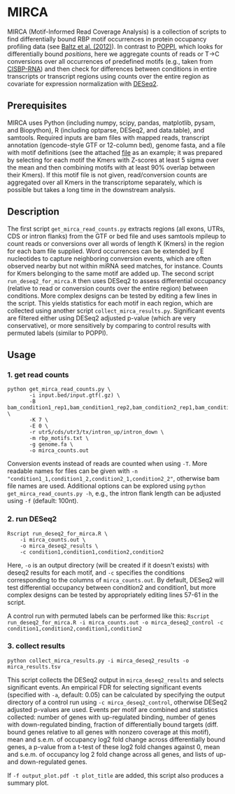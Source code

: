 # MIRCA

MIRCA (Motif-Informed Read Coverage Analysis) is a collection of scripts to find differentially bound RBP motif occurrences in protein occupancy profiling data (see [Baltz et al. (2012)](http://dx.doi.org/10.1016/j.molcel.2012.05.021)). In contrast to [POPPI](http://dx.doi.org/10.1186/gb-2014-15-1-r15), which looks for differentially bound *positions*, here we aggregate counts of reads or T->C conversions over all occurrences of predefined motifs (e.g., taken from [CISBP-RNA](http://cisbp-rna.ccbr.utoronto.ca)) and then check for differences between conditions in entire transcripts or transcript regions using counts over the entire region as covariate for expression normalization with [DESeq2](http://dx.doi.org/10.1186/s13059-014-0550-8).

## Prerequisites
MIRCA uses Python (including numpy, scipy, pandas, matplotlib, pysam, and Biopython), R (including optparse, DESeq2, and data.table), and samtools. Required inputs are bam files with mapped reads, transcript annotation (gencode-style GTF or 12-column bed), genome fasta, and a file with motif definitions (see the attached [file](Mouse_RNAcompete_kmers_condensed.txt) as an example; it was prepared by selecting for each motif the Kmers with Z-scores at least 5 sigma over the mean and then combining motifs with at least 90% overlap between their Kmers). If this motif file is not given, read/conversion counts are aggregated over all Kmers in the transcriptome separately, which is possible but takes a long time in the downstream analysis.

## Description
The first script ``get_mirca_read_counts.py`` extracts regions (all exons, UTRs, CDS or intron flanks) from the GTF or bed file and uses samtools mpileup to count reads or conversions over all words of length K (Kmers) in the region for each bam file supplied. Word occurrences can be extended by E nucleotides to capture neighboring conversion events, which are often observed nearby but not within miRNA seed matches, for instance. Counts for Kmers belonging to the same motif are added up. The second script ``run_deseq2_for_mirca.R`` then uses DESeq2 to assess differential occupancy (relative to read or conversion counts over the entire region) between conditions. More complex designs can be tested by editing a few lines in the script. This yields statistics for each motif in each region, which are collected using another script ``collect_mirca_results.py``. Significant events are filtered either using DESeq2 adjusted p-value (which are very conservative), or more sensitively by comparing to control results with permuted labels (similar to POPPI).

## Usage

### 1. get read counts
```
python get_mirca_read_counts.py \
       -i input.bed/input.gtf(.gz) \
       -B bam_condition1_rep1,bam_condition1_rep2,bam_condition2_rep1,bam_condition2_rep2 \
       -K 7 \
       -E 0 \
       -r utr5/cds/utr3/tx/intron_up/intron_down \
       -m rbp_motifs.txt \
       -g genome.fa \
       -o mirca_counts.out
```
Conversion events instead of reads are counted when using ``-T``. More readable names for files can be given with ``-n "condition1_1,condition1_2,condition2_1,condition2_2"``, otherwise bam file names are used. Additional options can be explored using ``python get_mirca_read_counts.py -h``, e.g., the intron flank length can be adjusted using ``-f`` (default: 100nt).

### 2. run DESeq2
``` 
Rscript run_deseq2_for_mirca.R \
	-i mirca_counts.out \
	-o mirca_deseq2_results \
	-c condition1,condition1,condition2,condition2 
```
Here, ``-o`` is an output directory (will be created if it doesn't exists) with deseq2 results for each motif, and ``-c`` specifies the conditions corresponding to the columns of ``mirca_counts.out``. By default, DESeq2 will test differential occupancy between condition2 and condition1, but more complex designs can be tested by appropriately editing lines 57-61 in the script.

A control run with permuted labels can be performed like this:
`` Rscript run_deseq2_for_mirca.R -i mirca_counts.out -o mirca_deseq2_control -c condition1,condition2,condition1,condition2 ``


### 3. collect results
``` 
python collect_mirca_results.py -i mirca_deseq2_results -o mirca_results.tsv 
```

This script collects the DESeq2 output in ``mirca_deseq2_results`` and selects significant events. An empirical FDR for selecting significant events (specified with ``-a``, default: 0.05) can be calculated by specifying the output directory of a control run using ``-c mirca_deseq2_control``, otherwise DESeq2 adjusted p-values are used. Events per motif are combined and statistics collected: number of genes with up-regulated binding, number of genes with down-regulated binding, fraction of differentially bound targets (diff. bound genes relative to all genes with nonzero coverage at this motif), mean and s.e.m. of occupancy log2 fold change across differentially bound genes, a p-value from a t-test of these log2 fold changes against 0, mean and s.e.m. of occupancy log 2 fold change across all genes, and lists of up- and down-regulated genes. 

If ``-f output_plot.pdf -t plot_title`` are added, this script also produces a summary plot.
